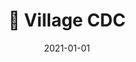 ---
title: 🎯 Village CDC
description: Brief description of this section
cover: cdc.jpg
date: 2021-01-01
---